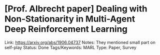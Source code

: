 # [Prof. Albrecht paper] Dealing with Non-Stationarity in Multi-Agent Deep Reinforcement Learning

Link: https://arxiv.org/abs/1906.04737
Notes: They mentioned small part on self-play
Status: Done
Tags/Keywords: MARL
Type: Paper, Survey